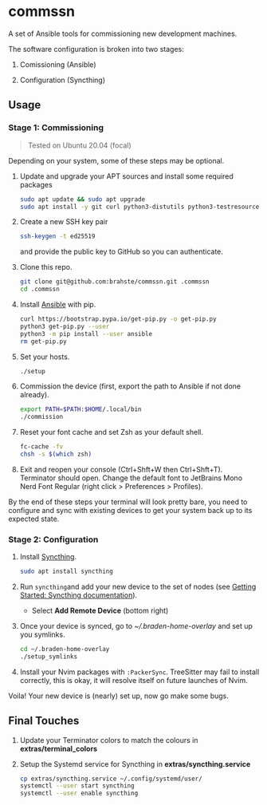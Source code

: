 # commssn

A set of Ansible tools for commissioning new development machines.

The software configuration is broken into two stages:

1. Comissioning (Ansible)

2. Configuration (Syncthing)

## Usage

### Stage 1: Commissioning

> Tested on Ubuntu 20.04 (focal)

Depending on your system, some of these steps may be optional.

1. Update and upgrade your APT sources and install some required packages
   
   ```bash
   sudo apt update && sudo apt upgrade
   sudo apt install -y git curl python3-distutils python3-testresources
   ```

2. Create a new SSH key pair
   
   ```bash
   ssh-keygen -t ed25519
   ```
   
   and provide the public key to GitHub so you can authenticate.

3. Clone this repo.
   
   ```bash
   git clone git@github.com:brahste/commssn.git .commssn
   cd .commssn
   ```

4. Install [Ansible](https://docs.ansible.com/ansible/latest/installation_guide/intro_installation.html#installing-and-upgrading-ansible-with-pip) with pip.
   
   ```bash
   curl https://bootstrap.pypa.io/get-pip.py -o get-pip.py
   python3 get-pip.py --user
   python3 -m pip install --user ansible
   rm get-pip.py
   ```

5. Set your hosts.
   
   ```bash
   ./setup
   ```

6. Commission the device (first, export the path to Ansible if not done already).
   
   ```bash
   export PATH=$PATH:$HOME/.local/bin
   ./commission
   ```

7. Reset your font cache and set Zsh as your default shell.
   
   ```bash
   fc-cache -fv
   chsh -s $(which zsh)
   ```

8. Exit and reopen your console (Ctrl+Shft+W then Ctrl+Shft+T). Terminator should open. Change the default font to JetBrains Mono Nerd Font Regular (right click > Preferences > Profiles).

By the end of these steps your terminal will look pretty bare, you need to configure and sync with existing devices to get your system back up to its expected state.

### Stage 2: Configuration

1. Install [Syncthing](https://syncthing.net/).
   
   ```bash
   sudo apt install syncthing
   ```

2. Run `syncthing`and add your new device to the set of nodes (see [Getting Started: Syncthing documentation](https://docs.syncthing.net/intro/getting-started.html#getting-started)).
   
   - Select **Add Remote Device** (bottom right)

3. Once your device is synced, go to *~/.braden-home-overlay* and set up you symlinks.
   
   ```bash
   cd ~/.braden-home-overlay
   ./setup_symlinks
   ```

4. Install your Nvim packages with `:PackerSync`. TreeSitter may fail to install correctly, this is okay, it will resolve itself on future launches of Nvim.

Voila! Your new device is (nearly) set up, now go make some bugs.

## Final Touches

1. Update your Terminator colors to match the colours in **extras/terminal_colors**

2. Setup the Systemd service for Syncthing in **extras/syncthing.service**
   
   ```bash
   cp extras/syncthing.service ~/.config/systemd/user/
   systemctl --user start syncthing
   systemctl --user enable syncthing
   ```

